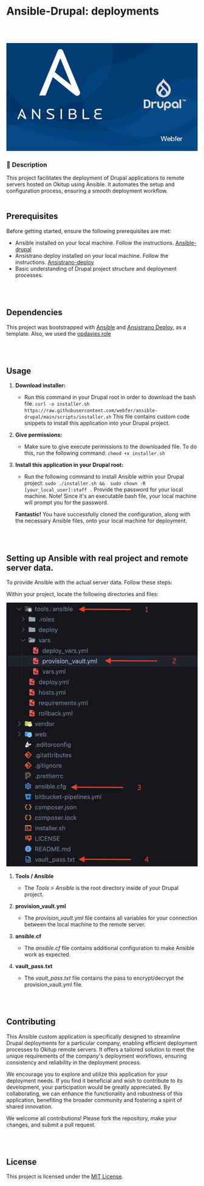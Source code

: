 # Ansible-Drupal: deployments

<br>
<br>
<p align="center">

<img src="tools/assets/images/cover.jpg" width="650">

</p>

### 🚧 **Description**

This project facilitates the deployment of Drupal applications to remote servers hosted on Okitup using Ansible. It automates the setup and configuration process, ensuring a smooth deployment workflow.
<br>
<br>

## Prerequisites

Before getting started, ensure the following prerequisites are met:

- Ansible installed on your local machine. Follow the instructions. [Ansible-drupal](https://intranet.tothomweb.com/node/342)
- Ansistrano deploy installed on your local machine. Follow the instructions. [Ansistrano-deploy](https://github.com/ansistrano/deploy)
- Basic understanding of Drupal project structure and deployment processes.

<br>
<br>

## Dependencies

This project was bootstrapped with [Ansible](https://docs.ansible.com/ansible/latest/index.html) and [Ansistrano Deploy](https://github.com/ansistrano/deploy), as a template. Also, we used the [opdavies role](https://github.com/opdavies/ansible-role-drupal-settings)

<br>
<br>

## Usage

1. **Download installer:**

   - Run this command in your Drupal root in order to download the bash file.
     `curl -o installer.sh https://raw.githubusercontent.com/webfer/ansible-drupal/main/scripts/installer.sh`
     This file contains custom code snippets to install this application into your Drupal project.

2. **Give permissions:**

   - Make sure to give execute permissions to the downloaded file. To do this, run the following command:
     `chmod +x installer.sh`

3. **Install this application in your Drupal root:**

   - Run the following command to install Ansible within your Drupal project:
     `sudo ./installer.sh &&  sudo chown -R [your_local_user]:staff .`
     Provide the password for your local machine.
     Note! Since it's an executable bash file, your local machine will prompt you for the password.

   **Fantastic!** You have successfully cloned the configuration, along with the necessary Ansible files, onto your local machine for deployment.

<br>
<br>

## Setting up Ansible with real project and remote server data.

To provide Ansible with the actual server data. Follow these steps:

Within your project, locate the following directories and files:

<img src="tools/assets/images/ansible-structure.png" width="650">

1. **Tools / Ansible**

   - The _Tools > Ansible_ is the root directory inside of your Drupal project.

2. **provision_vault.yml**

   - The _provision_vault.yml_ file contains all variables for your connection between the local machine to the remote server.

3. **ansible.cf**

   - The _ansible.cf_ file contains additional configuration to make Ansible work as expected.

4. **vault_pass.txt**
   - The _vault_pass.txt_ file contains the pass to encrypt/decrypt the provision_vault.yml file.

<br>
<br>

## Contributing

This Ansible custom application is specifically designed to streamline Drupal deployments for a particular company, enabling efficient deployment processes to Okitup remote servers. It offers a tailored solution to meet the unique requirements of the company's deployment workflows, ensuring consistency and reliability in the deployment process.

We encourage you to explore and utilize this application for your deployment needs. If you find it beneficial and wish to contribute to its development, your participation would be greatly appreciated. By collaborating, we can enhance the functionality and robustness of this application, benefiting the broader community and fostering a spirit of shared innovation.

We welcome all contributions! Please fork the repository, make your changes, and submit a pull request.

<br>
<br>

## License

This project is licensed under the [MIT License](https://mit-license.org/).
